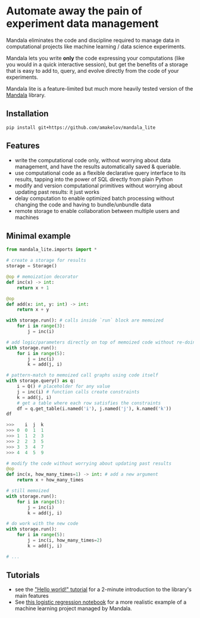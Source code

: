 # Automate away the pain of experiment data management
Mandala eliminates the code and discipline required to manage data in
computational projects like machine learning / data science experiments. 

Mandala lets you write **only** the code expressing your computations (like you
would in a quick interactive session), but get the benefits of a storage that is
easy to add to, query, and evolve directly from the code of your experiments.

Mandala lite is a feature-limited but much more heavily tested version of the
[Mandala](https://github.com/amakelov/mandala) library.

## Installation
```
pip install git+https://github.com/amakelov/mandala_lite
```

## Features
- write the computational code only, without worrying about data management, and
  have the results automatically saved & queriable.
- use computational code as a flexible declarative query interface to its
  results, tapping into the power of SQL directly from plain Python
- modify and version computational primitives without worrying about updating
  past results: it just works
- delay computation to enable optimized batch processing without changing the
  code and having to bundle/unbundle data
- remote storage to enable collaboration between multiple users and machines

## Minimal example
```python
from mandala_lite.imports import *

# create a storage for results
storage = Storage()

@op # memoization decorator
def inc(x) -> int:
    return x + 1 

@op
def add(x: int, y: int) -> int:
    return x + y

with storage.run(): # calls inside `run` block are memoized
    for i in range(3):
        j = inc(i)

# add logic/parameters directly on top of memoized code without re-doing past work
with storage.run():
    for i in range(5):
        j = inc(i)
        k = add(j, i)

# pattern-match to memoized call graphs using code itself
with storage.query() as q: 
    i = Q() # placeholder for any value
    j = inc(i) # function calls create constraints
    k = add(j, i)
    # get a table where each row satisfies the constraints
    df = q.get_table(i.named('i'), j.named('j'), k.named('k')) 
df

>>>    i  j  k
>>> 0  0  1  1
>>> 1  1  2  3
>>> 2  2  3  5
>>> 3  3  4  7
>>> 4  4  5  9

# modify the code without worrying about updating past results
@op
def inc(x, how_many_times=1) -> int: # add a new argument
    return x + how_many_times

# still memoized
with storage.run():
    for i in range(5):
        j = inc(i)
        k = add(j, i)

# do work with the new code
with storage.run():
    for i in range(5):
        j = inc(i, how_many_times=2)
        k = add(j, i)

# ... 
```

## Tutorials 
- see the ["Hello world!"
  tutorial](https://github.com/amakelov/mandala_lite/blob/master/mandala_lite/tutorials/00_hello.ipynb)
  for a 2-minute introduction to the library's main features
- See [this logistic regression notebook](https://github.com/amakelov/mandala_lite/blob/master/mandala_lite/tutorials/01_logistic.ipynb)
for a more realistic example of a machine learning project managed by Mandala.